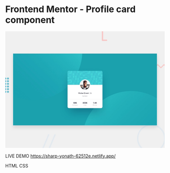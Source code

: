 # Frontend Mentor - Profile card component

![Design preview for the Profile card component coding challenge](./design/desktop-preview.jpg)


LIVE DEMO
https://sharp-yonath-62512e.netlify.app/

HTML CSS
